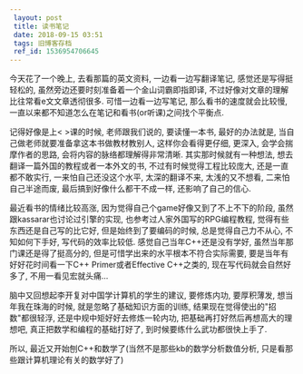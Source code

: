 ```yaml
---
 layout: post
 title: 读书笔记
 date: 2018-09-15 03:51
 tags: 旧博客存档
 ref_id: 1536954706645
---
```

今天花了一个晚上, 去看那篇的英文资料, 一边看一边写翻译笔记, 感觉还是写得挺轻松的, 虽然旁边还要时刻准备着一个金山词霸即指即译,
不过好像对文章的理解比往常看e文文章透彻很多. 可惜一边看一边写笔记, 那么看书的速度就会比较慢,
一直以来都不知道怎么在笔记和看书(or听课)之间找个平衡点.



记得好像是上< >课的时候, 老师跟我们说的, 要读懂一本书, 最好的办法就是, 当自己做老师就要准备拿这本书做教材教别人, 这样你会看得更仔细, 更深入,
会学会揣摩作者的思路, 会将内容的脉络都理解得非常清晰. 其实那时候就有一种想法, 想去翻译一篇外国的教程或者一本外文的书, 不过有时候觉得工程比较庞大,
还是一直都不敢实行, 一来怕自己还没这个水平, 太深的翻译不来, 太浅的又不想看, 二来怕自己半途而废, 最后搞到好像什么都干不成一样,
还影响了自己的信心.



最近看书的情绪比较高涨, 因为觉得自己个game好像又到了不上不下的阶段, 虽然跟kassarar也讨论过引擎的实现, 也参考过人家外国写的RPG编程教程,
觉得有些东西还是自己写的比它好, 但是始终到了要编码的时候, 总是觉得自己力不从心, 不知如何下手好, 写代码的效率比较低.
感觉自己当年C++还是没有学好, 虽然当年那门课还是得了挺高分的, 但是可惜学出来的水平根本不符合实际需要, 要是当年有好好花时间看一下C++
Primer或者Effective C++之类的, 现在写代码就会自然好多了, 不用一看见宏就头痛...



脑中又回想起李开复对中国学计算机的学生的建议, 要修炼内功, 要厚积薄发, 想当年我在珠海的时候, 就是忽略了基础知识方面的训练,
结果现在觉得使出的"招数"都很轻浮, 还是中规中矩好好去修炼一轮内功, 把基础再打好然后再想高大的理想吧, 真正把数学和编程的基础打好了,
到时候要练什么武功都很快上手了.



所以, 最近又开始刨C++和数学了(当然不是那些kb的数学分析数值分析, 只是看那些跟计算机理论有关的数学好了)

